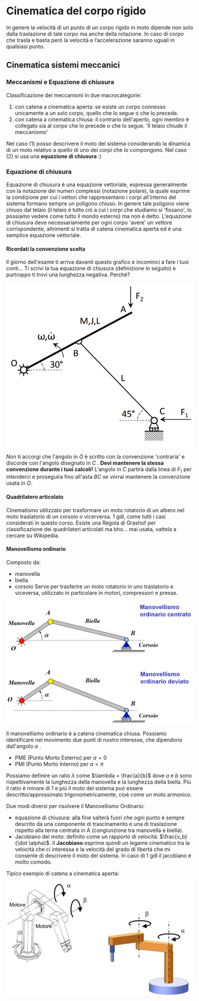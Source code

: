 # Cinematica del corpo rigido 

In genere la velocità di un punto di un corpo rigido in moto dipende non solo dalla traslazione di tale corpo ma anche della rotazione. 
In caso di corpo che trasla e basta però la velocità e l’accelerazione saranno uguali in qualsiasi punto.

## Cinematica sistemi meccanici 

### Meccanismi e Equazione di chiusura

Classificazione dei meccanismi in due macrocategorie: 
1) con catena a cinematica aperta: se esiste un corpo connesso unicamente a un solo corpo, quello che lo segue o che lo precede. 
2) con catena a cinematica chiusa: il contrario dell'aperto, ogni membro è collegato sia al corpo che lo precede o che lo segue. 'Il telaio chiude il meccanismo'

Nel caso (1) posso descrivere il moto del sistema considerando la dinamica di un moto relativo a quello di uno dei  corpi che lo compongono. Nel caso (2) si usa una **equazione di chiusura** :)

### Equazione di chiusura
Equazione di chiusura é una equazione vettoriale, espressa generalmente con la notazione dei numeri complessi (notazione polare), la quale esprime la condizione per cui i vettori che rappresentano i corpi all'interno del sistema formano sempre un poligono chiuso. 
In genere tale poligono viene chiuso dal telaio (il telaio é tutto ció a cui i corpi che studiamo si 'fissano', lo possiamo vedere come tutto il mondo esterno) ma non é detto. 
L'equazione di chiusura deve necessariamente per ogni corpo 'avere' un vettore corrispondente, altrimenti si tratta di catena cinematica aperta ed é una semplice equazione vettoriale.

#### Ricordati la convenzione scelta

Il giorno dell'esame ti arriva davanti questo grafico e incominci a fare i tuoi conti... Ti scrivi la tua equazione di chiusura (definizione in seguito) e purtroppo ti trovi una lunghezza negativa. Perchè? 

![](images/primo%20esercizio.png)

Non ti accorgi che l'angolo in $O$ è scritto con la convenzione 'contraria' e discorde con l'angolo disegnato in $C$ . 
**Devi mantenere la stessa convenzione durante i tuoi calcoli!** L'angolo in $C$ partirà dalla linea di $F_1$ per intenderci e proseguira fino all'asta $BC$ se vorrai mantenere la convenzione usata in $O$.

#### Quadrilatero articolato 

Cinematismo utilizzato per trasformare un moto rotatorio di un albero nel moto traslatorio di un corsoio o vicerversa. 
1 gdl, come tutti i casi considerati in questo corso. 
Esiste una Regola di Grashof per classificazione dei quadrilateri articolati ma bho... mai usata, vattela a cercare su Wikipedia.

#### Manovellismo ordinario
Composto da:

- manovella
- biella
- corsoio
Serve per trasferire un moto rotatorio in uno traslatorio e viceversa, utilizzato in particolare in motori, compressori e presse. 


![](images/manovellaBiella.jpg)

Il manovellismo ordinario è a catena cinematica chiusa. Possiamo identificare nel movimento due punti di nostro interesse, che dipendono dall'angolo $\alpha$ .
- PME (Punto Morto Esterno) per $\alpha = 0$ 
- PMI (Punto Morto Interno) per $\alpha = \pi$ 

Possiamo definire un ratio $\lambda$ come $\lambda = \frac{a}{b}$ dove $a$ e $b$ sono rispettivamente la lunghezza della manovella e la lunghezza della biella. Più il ratio è minore di 1 e più il moto del sistema può essere descritto/approssimato trigonometricamente, cioè come un moto armonico. 


Due modi diversi per risolvere il Manovellismo Ordinario: 
- equazione di chiusura: alla fine salterà fuori che ogni punto è sempre descrito da una componente di trascinamento e una di traslazione rispetto alla terna centrata in A (congiunzione tra manovella e biella).
- Jacobiano del moto: definito come un rapporto di velocità: $\frac{v_b}{\dot \alpha}$. Il **Jacobiano** esprime quindi un legame cinematico tra la velocità che ci interessa e la velocità del grado di libertá che mi consente di descrivere il moto del sistema. In caso di 1 gdl il jacobiano é molto comodo.  

Tipico esempio di catena a cinematica aperta: 

![](images/Pasted%20image%2020220807174435.png)